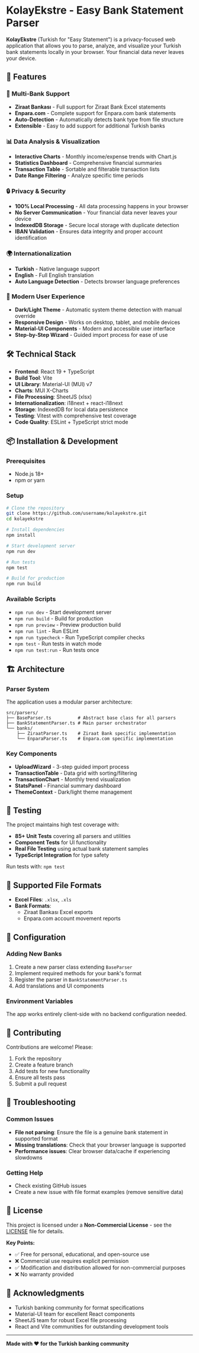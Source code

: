 # KolayEkstre - Easy Bank Statement Parser

**KolayEkstre** (Turkish for "Easy Statement") is a privacy-focused web application that allows you to parse, analyze, and visualize your Turkish bank statements locally in your browser. Your financial data never leaves your device.

## 🚀 Features

### 🏦 Multi-Bank Support
- **Ziraat Bankası** - Full support for Ziraat Bank Excel statements
- **Enpara.com** - Complete support for Enpara.com bank statements
- **Auto-Detection** - Automatically detects bank type from file structure
- **Extensible** - Easy to add support for additional Turkish banks

### 📊 Data Analysis & Visualization
- **Interactive Charts** - Monthly income/expense trends with Chart.js
- **Statistics Dashboard** - Comprehensive financial summaries
- **Transaction Table** - Sortable and filterable transaction lists
- **Date Range Filtering** - Analyze specific time periods

### 🔒 Privacy & Security
- **100% Local Processing** - All data processing happens in your browser
- **No Server Communication** - Your financial data never leaves your device
- **IndexedDB Storage** - Secure local storage with duplicate detection
- **IBAN Validation** - Ensures data integrity and proper account identification

### 🌍 Internationalization
- **Turkish** - Native language support
- **English** - Full English translation
- **Auto Language Detection** - Detects browser language preferences

### 🎨 Modern User Experience
- **Dark/Light Theme** - Automatic system theme detection with manual override
- **Responsive Design** - Works on desktop, tablet, and mobile devices
- **Material-UI Components** - Modern and accessible user interface
- **Step-by-Step Wizard** - Guided import process for ease of use

## 🛠️ Technical Stack

- **Frontend**: React 19 + TypeScript
- **Build Tool**: Vite
- **UI Library**: Material-UI (MUI) v7
- **Charts**: MUI X-Charts
- **File Processing**: SheetJS (xlsx)
- **Internationalization**: i18next + react-i18next
- **Storage**: IndexedDB for local data persistence
- **Testing**: Vitest with comprehensive test coverage
- **Code Quality**: ESLint + TypeScript strict mode

## 📦 Installation & Development

### Prerequisites
- Node.js 18+ 
- npm or yarn

### Setup
```bash
# Clone the repository
git clone https://github.com/username/kolayekstre.git
cd kolayekstre

# Install dependencies
npm install

# Start development server
npm run dev

# Run tests
npm test

# Build for production
npm run build
```

### Available Scripts
- `npm run dev` - Start development server
- `npm run build` - Build for production
- `npm run preview` - Preview production build
- `npm run lint` - Run ESLint
- `npm run typecheck` - Run TypeScript compiler checks
- `npm test` - Run tests in watch mode
- `npm run test:run` - Run tests once

## 🏗️ Architecture

### Parser System
The application uses a modular parser architecture:

```
src/parsers/
├── BaseParser.ts          # Abstract base class for all parsers
├── BankStatementParser.ts # Main parser orchestrator
└── banks/
    ├── ZiraatParser.ts    # Ziraat Bank specific implementation
    └── EnparaParser.ts    # Enpara.com specific implementation
```

### Key Components
- **UploadWizard** - 3-step guided import process
- **TransactionTable** - Data grid with sorting/filtering
- **TransactionChart** - Monthly trend visualization
- **StatsPanel** - Financial summary dashboard
- **ThemeContext** - Dark/light theme management

## 🧪 Testing

The project maintains high test coverage with:
- **85+ Unit Tests** covering all parsers and utilities
- **Component Tests** for UI functionality
- **Real File Testing** using actual bank statement samples
- **TypeScript Integration** for type safety

Run tests with: `npm test`

## 📁 Supported File Formats

- **Excel Files**: `.xlsx`, `.xls`
- **Bank Formats**: 
  - Ziraat Bankası Excel exports
  - Enpara.com account movement reports

## 🔧 Configuration

### Adding New Banks
1. Create a new parser class extending `BaseParser`
2. Implement required methods for your bank's format
3. Register the parser in `BankStatementParser.ts`
4. Add translations and UI components

### Environment Variables
The app works entirely client-side with no backend configuration needed.

## 🤝 Contributing

Contributions are welcome! Please:
1. Fork the repository
2. Create a feature branch
3. Add tests for new functionality
4. Ensure all tests pass
5. Submit a pull request

## 🐛 Troubleshooting

### Common Issues
- **File not parsing**: Ensure the file is a genuine bank statement in supported format
- **Missing translations**: Check that your browser language is supported
- **Performance issues**: Clear browser data/cache if experiencing slowdowns

### Getting Help
- Check existing GitHub issues
- Create a new issue with file format examples (remove sensitive data)

## 📄 License

This project is licensed under a **Non-Commercial License** - see the [LICENSE](LICENSE) file for details.

**Key Points:**
- ✅ Free for personal, educational, and open-source use
- ❌ Commercial use requires explicit permission
- ✅ Modification and distribution allowed for non-commercial purposes
- ❌ No warranty provided

## 🙏 Acknowledgments

- Turkish banking community for format specifications
- Material-UI team for excellent React components
- SheetJS team for robust Excel file processing
- React and Vite communities for outstanding development tools

---

**Made with ❤️ for the Turkish banking community**
